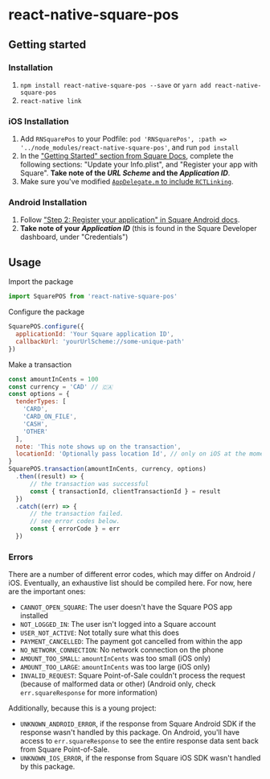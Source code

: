 
# react-native-square-pos

## Getting started

### Installation

1. `npm install react-native-square-pos --save` or `yarn add react-native-square-pos`
2. `react-native link`

### iOS Installation

1. Add `RNSquarePos` to your Podfile: `pod 'RNSquarePos', :path => '../node_modules/react-native-square-pos'`, and run `pod install`
2. In the ["Getting Started" section from Square Docs](https://github.com/square/SquarePointOfSaleSDK-iOS/tree/fcb44143c9b199f62f9feb61e98a51516e0c28a3#update-your-infoplist), complete the following sections: "Update your Info.plist", and "Register your app with Square".  **Take note of the _URL Scheme_ and the _Application ID_**.
3. Make sure you've modified [`AppDelegate.m` to include `RCTLinking`](https://facebook.github.io/react-native/docs/linking).

### Android Installation

1. Follow ["Step 2: Register your application" in Square Android docs](https://docs.connect.squareup.com/payments/pos/setup-android#step-2-register-your-application). 
2. **Take note of your _Application ID_**  (this is found in the Square Developer dashboard, under "Credentials")


## Usage

Import the package

```javascript
import SquarePOS from 'react-native-square-pos'
```

Configure the package

```javascript
SquarePOS.configure({
  applicationId: 'Your Square application ID',
  callbackUrl: 'yourUrlScheme://some-unique-path'
})
```

Make a transaction

```javascript
const amountInCents = 100
const currency = 'CAD' // 🇨🇦
const options = {
  tenderTypes: [
    'CARD',
    'CARD_ON_FILE',
    'CASH',
    'OTHER'
  ],
  note: 'This note shows up on the transaction',
  locationId: 'Optionally pass location Id', // only on iOS at the moment
}
SquarePOS.transaction(amountInCents, currency, options)
  .then((result) => {
      // the transaction was successful
      const { transactionId, clientTransactionId } = result
  })
  .catch((err) => {
      // the transaction failed. 
      // see error codes below.
      const { errorCode } = err
  })
```

### Errors

There are a number of different error codes, which may differ on Android / iOS.  Eventually, an exhaustive list should be compiled here.  For now, here are the important ones:

- `CANNOT_OPEN_SQUARE`: The user doesn't have the Square POS app installed
- `NOT_LOGGED_IN`: The user isn't logged into a Square account
- `USER_NOT_ACTIVE`: Not totally sure what this does
- `PAYMENT_CANCELLED`: The payment got cancelled from within the app
- `NO_NETWORK_CONNECTION`: No network connection on the phone
- `AMOUNT_TOO_SMALL`: `amountInCents` was too small (iOS only)
- `AMOUNT_TOO_LARGE`: `amountInCents` was too large (iOS only)
- `INVALID_REQUEST`: Square Point-of-Sale couldn't process the request (because of malformed data or other) (Android only, check `err.squareResponse` for more information)

Additionally, because this is a young project:

- `UNKNOWN_ANDROID_ERROR`, if the response from Square Android SDK if the response wasn't handled by this package.  On Android, you'll have access to `err.squareResponse` to see the entire response data sent back from Square Point-of-Sale.
- `UNKNOWN_IOS_ERROR`, if the response from Square iOS SDK wasn't handled by this package.




